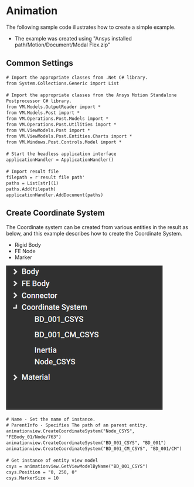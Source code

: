 # Animation
The following sample code illustrates how to create a simple example.
* The example was created using "Ansys installed path/Motion/Document/Modal Flex.zip"
## Common Settings
```
# Import the appropriate classes from .Net C# library.
from System.Collections.Generic import List

# Import the appropriate classes from the Ansys Motion Standalone Postprocessor C# library.
from VM.Models.OutputReader import *
from VM.Models.Post import *
from VM.Operations.Post.Models import *
from VM.Operations.Post.Utilities import *
from VM.ViewModels.Post import *
from VM.ViewModels.Post.Entities.Charts import *
from VM.Windows.Post.Controls.Model import *

# Start the headless application interface
applicationHandler = ApplicationHandler()

# Import result file
filepath = r'result file path'
paths = List[str](1)
paths.Add(filepath)
applicationHandler.AddDocument(paths)
```

## Create Coordinate System
The Coordinate system can be created from various entities in the result as below, and this example describes how to create the Coordinate System.
* Rigid Body
* FE Node
* Marker

![Coordinate System](images/Example_CoordinateSystem_For_OperationAPI.png)

```
# Name - Set the name of instance.
# ParentInfo - Specifies The path of an parent entity.
animationview.CreateCoordinateSystem("Node_CSYS", "FEBody_01/Node/763")
animationview.CreateCoordinateSystem("BD_001_CSYS", "BD_001")
animationview.CreateCoordinateSystem("BD_001_CM_CSYS", "BD_001/CM")

# Get instance of entity view model
csys = animationview.GetViewModelByName("BD_001_CSYS")
csys.Position = "0, 250, 0"
csys.MarkerSize = 10
```